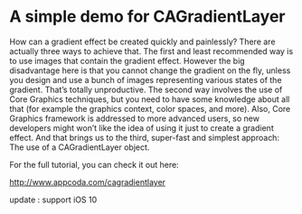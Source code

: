 # A simple demo for CAGradientLayer

How can a gradient effect be created quickly and painlessly? There are actually three ways to achieve that. The first and least recommended way is to use images that contain the gradient effect. However the big disadvantage here is that you cannot change the gradient on the fly, unless you design and use a bunch of images representing various states of the gradient. That’s totally unproductive. The second way involves the use of Core Graphics techniques, but you need to have some knowledge about all that (for example the graphics context, color spaces, and more). Also, Core Graphics framework is addressed to more advanced users, so new developers might won’t like the idea of using it just to create a gradient effect. And that brings us to the third, super-fast and simplest approach: The use of a CAGradientLayer object.

For the full tutorial, you can check it out here:

http://www.appcoda.com/cagradientlayer

update : support iOS 10
